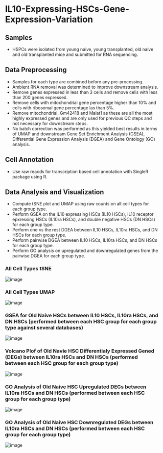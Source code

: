# IL10-Expressing-HSCs-Gene-Expression-Variation

## Samples
- HSPCs were isolated from young naive, young transplanted, old naive and old transplanted mice and submitted for RNA sequencing.

## Data Preprocessing
- Samples for each type are combined before any pre-processing.
- Ambient RNA removal was determined to improve downstream analysis.
- Remove genes expressed in less than 3 cells and remove cells with less than 200 genes expressed.
- Remove cells with mitochondrial gene percentage higher than 10% and cells with ribosomal gene percentage las than 5%.
- Remove mitochondrial, Gm42418 and Malat1 as these are all the most highly expressed genes and are only used for previous QC steps and not necessary for downstream steps.
- No batch correction was performed as this yielded best results in terms of UMAP and downstream Gene Set Enrichment Analysis (GSEA), Differential Gene Expression Analysis (DGEA) and Gene Ontology (GO) analysis.

## Cell Annotation
- Use raw reacds for transcription based cell annotation with SingleR package using R.

## Data Analysis and Visualization
- Compute tSNE plot and UMAP using raw counts on all cell types for each group type.
- Perform GSEA on the IL10 expressing HSCs (IL10 HSCs), IL10 receptor epxressing HSCs (IL10ra HSCs), and double negative HSCs (DN HSCs) for each group type.
- Perform one vs the rest DGEA between IL10 HSCs, IL10ra HSCs, and DN HSCs for each group type.
- Perform pairwise DGEA between IL10 HSCs, IL10ra HSCs, and DN HSCs for each group type.
- Perform GO analysis on upregulated and downregulated genes from the pairwise DGEA for each group type.
### All Cell Types tSNE
![image](https://user-images.githubusercontent.com/112181040/203364243-f5743e39-5a56-4b54-a2c0-5160615e5b39.png)
### All Cell Types UMAP
![image](https://user-images.githubusercontent.com/112181040/203364268-05ef6375-6a6a-4ffd-b075-7328f1aa8563.png)
### GSEA for Old Naive HSCs between IL10 HSCs, IL10ra HSCs, and DN HSCs (performed between each HSC group for each group type against several databases)
![image](https://user-images.githubusercontent.com/112181040/203365360-49b7d123-764f-48df-a007-e2b3cb237db7.png)
### Volcano Plof of Old Navie HSC Differentialy Expressed Gened (DEGs) between IL10ra HSCs and DN HSCs (performed between each HSC group for each group type)
![image](https://user-images.githubusercontent.com/112181040/203365886-14f3a93f-890d-4526-aee8-0931015ae2fd.png)
### GO Analysis of Old Naive HSC Upregulated DEGs between IL10ra HSCs and DN HSCs (performed between each HSC group for each group type)
![image](https://user-images.githubusercontent.com/112181040/203365918-60976e5a-7f60-4e4e-b29d-1aa504a94747.png)
### GO Analysis of Old Naive HSC Downregulated DEGs between IL10ra HSCs and DN HSCs (performed between each HSC group for each group type)
![image](https://user-images.githubusercontent.com/112181040/203366444-04841ef0-df31-46c7-8b31-666f02efa6c2.png)
